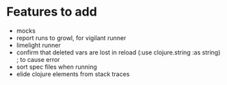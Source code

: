 # Features to add

* mocks
* report runs to growl, for vigilant runner
* limelight runner
* confirm that deleted vars are lost in reload (:use clojure.string :as string) ; to cause error
* sort spec files when running
* elide clojure elements from stack traces
